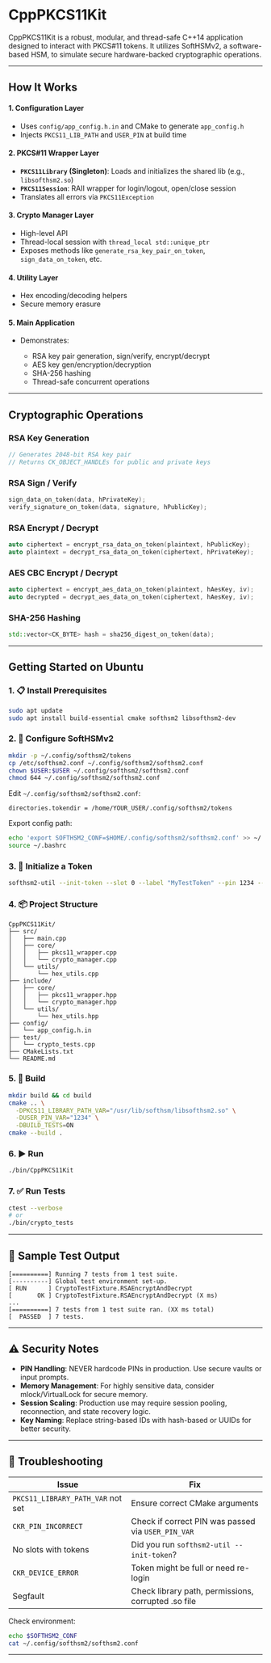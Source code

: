 # CppPKCS11Kit
CppPKCS11Kit is a robust, modular, and thread-safe C++14 application designed to interact with PKCS#11 tokens. It utilizes SoftHSMv2, a software-based HSM, to simulate secure hardware-backed cryptographic operations.

---

## How It Works

#### 1. **Configuration Layer**

* Uses `config/app_config.h.in` and CMake to generate `app_config.h`
* Injects `PKCS11_LIB_PATH` and `USER_PIN` at build time

#### 2. **PKCS#11 Wrapper Layer**

* **`PKCS11Library` (Singleton)**: Loads and initializes the shared lib (e.g., `libsofthsm2.so`)
* **`PKCS11Session`**: RAII wrapper for login/logout, open/close session
* Translates all errors via `PKCS11Exception`

#### 3. **Crypto Manager Layer**

* High-level API
* Thread-local session with `thread_local std::unique_ptr`
* Exposes methods like `generate_rsa_key_pair_on_token`, `sign_data_on_token`, etc.

#### 4. **Utility Layer**

* Hex encoding/decoding helpers
* Secure memory erasure

#### 5. **Main Application**

* Demonstrates:

  * RSA key pair generation, sign/verify, encrypt/decrypt
  * AES key gen/encryption/decryption
  * SHA-256 hashing
  * Thread-safe concurrent operations

---

## Cryptographic Operations

### RSA Key Generation

```cpp
// Generates 2048-bit RSA key pair
// Returns CK_OBJECT_HANDLEs for public and private keys
```

### RSA Sign / Verify

```cpp
sign_data_on_token(data, hPrivateKey);
verify_signature_on_token(data, signature, hPublicKey);
```

### RSA Encrypt / Decrypt

```cpp
auto ciphertext = encrypt_rsa_data_on_token(plaintext, hPublicKey);
auto plaintext = decrypt_rsa_data_on_token(ciphertext, hPrivateKey);
```

### AES CBC Encrypt / Decrypt

```cpp
auto ciphertext = encrypt_aes_data_on_token(plaintext, hAesKey, iv);
auto decrypted = decrypt_aes_data_on_token(ciphertext, hAesKey, iv);
```

### SHA-256 Hashing

```cpp
std::vector<CK_BYTE> hash = sha256_digest_on_token(data);
```

---

## Getting Started on Ubuntu

### 1. 📋 Install Prerequisites

```bash
sudo apt update
sudo apt install build-essential cmake softhsm2 libsofthsm2-dev
```

### 2. 🔐 Configure SoftHSMv2

```bash
mkdir -p ~/.config/softhsm2/tokens
cp /etc/softhsm2.conf ~/.config/softhsm2/softhsm2.conf
chown $USER:$USER ~/.config/softhsm2/softhsm2.conf
chmod 644 ~/.config/softhsm2/softhsm2.conf
```

Edit `~/.config/softhsm2/softhsm2.conf`:

```
directories.tokendir = /home/YOUR_USER/.config/softhsm2/tokens
```

Export config path:

```bash
echo 'export SOFTHSM2_CONF=$HOME/.config/softhsm2/softhsm2.conf' >> ~/.bashrc
source ~/.bashrc
```

### 3. 🧱 Initialize a Token

```bash
softhsm2-util --init-token --slot 0 --label "MyTestToken" --pin 1234 --so-pin 123456
```

### 4. 📦 Project Structure

```
CppPKCS11Kit/
├── src/
│   ├── main.cpp
│   ├── core/
│   │   ├── pkcs11_wrapper.cpp
│   │   └── crypto_manager.cpp
│   └── utils/
│       └── hex_utils.cpp
├── include/
│   ├── core/
│   │   ├── pkcs11_wrapper.hpp
│   │   └── crypto_manager.hpp
│   └── utils/
│       └── hex_utils.hpp
├── config/
│   └── app_config.h.in
├── test/
│   └── crypto_tests.cpp
├── CMakeLists.txt
└── README.md
```

### 5. 🧱 Build

```bash
mkdir build && cd build
cmake .. \
  -DPKCS11_LIBRARY_PATH_VAR="/usr/lib/softhsm/libsofthsm2.so" \
  -DUSER_PIN_VAR="1234" \
  -DBUILD_TESTS=ON
cmake --build .
```

### 6. ▶️ Run

```bash
./bin/CppPKCS11Kit
```

### 7. ✅ Run Tests

```bash
ctest --verbose
# or
./bin/crypto_tests
```

---

## 🧪 Sample Test Output

```
[==========] Running 7 tests from 1 test suite.
[----------] Global test environment set-up.
[ RUN      ] CryptoTestFixture.RSAEncryptAndDecrypt
[       OK ] CryptoTestFixture.RSAEncryptAndDecrypt (X ms)
...
[==========] 7 tests from 1 test suite ran. (XX ms total)
[  PASSED  ] 7 tests.
```

---

## ⚠️ Security Notes

* **PIN Handling**: NEVER hardcode PINs in production. Use secure vaults or input prompts.
* **Memory Management**: For highly sensitive data, consider mlock/VirtualLock for secure memory.
* **Session Scaling**: Production use may require session pooling, reconnection, and state recovery logic.
* **Key Naming**: Replace string-based IDs with hash-based or UUIDs for better security.

---

## 🐛 Troubleshooting

| Issue                             | Fix                                                 |
| --------------------------------- | --------------------------------------------------- |
| `PKCS11_LIBRARY_PATH_VAR` not set | Ensure correct CMake arguments                      |
| `CKR_PIN_INCORRECT`               | Check if correct PIN was passed via `USER_PIN_VAR`  |
| No slots with tokens              | Did you run `softhsm2-util --init-token`?           |
| `CKR_DEVICE_ERROR`                | Token might be full or need re-login                |
| Segfault                          | Check library path, permissions, corrupted .so file |

Check environment:

```bash
echo $SOFTHSM2_CONF
cat ~/.config/softhsm2/softhsm2.conf
```

---
